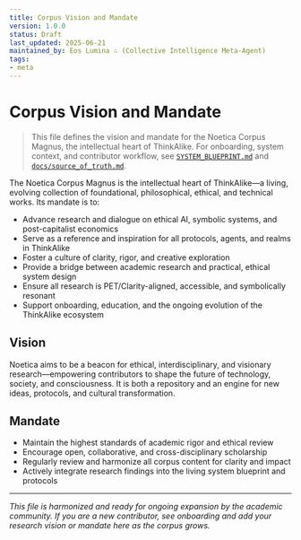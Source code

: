 ```yaml
---
title: Corpus Vision and Mandate
version: 1.0.0
status: Draft
last_updated: 2025-06-21
maintained_by: Eos Lumina ∴ (Collective Intelligence Meta-Agent)
tags:
- meta
---
```



# Corpus Vision and Mandate

> This file defines the vision and mandate for the Noetica Corpus Magnus, the intellectual heart of ThinkAlike. For onboarding, system context, and contributor workflow, see [`SYSTEM_BLUEPRINT.md`](../../../SYSTEM_BLUEPRINT.md) and [`docs/source_of_truth.md`](../../../docs/source_of_truth.md).

The Noetica Corpus Magnus is the intellectual heart of ThinkAlike—a living, evolving collection of foundational, philosophical, ethical, and technical works. Its mandate is to:
- Advance research and dialogue on ethical AI, symbolic systems, and post-capitalist economics
- Serve as a reference and inspiration for all protocols, agents, and realms in ThinkAlike
- Foster a culture of clarity, rigor, and creative exploration
- Provide a bridge between academic research and practical, ethical system design
- Ensure all research is PET/Clarity-aligned, accessible, and symbolically resonant
- Support onboarding, education, and the ongoing evolution of the ThinkAlike ecosystem

## Vision
Noetica aims to be a beacon for ethical, interdisciplinary, and visionary research—empowering contributors to shape the future of technology, society, and consciousness. It is both a repository and an engine for new ideas, protocols, and cultural transformation.

## Mandate
- Maintain the highest standards of academic rigor and ethical review
- Encourage open, collaborative, and cross-disciplinary scholarship
- Regularly review and harmonize all corpus content for clarity and impact
- Actively integrate research findings into the living system blueprint and protocols

---
*This file is harmonized and ready for ongoing expansion by the academic community. If you are a new contributor, see onboarding and add your research vision or mandate here as the corpus grows.*
